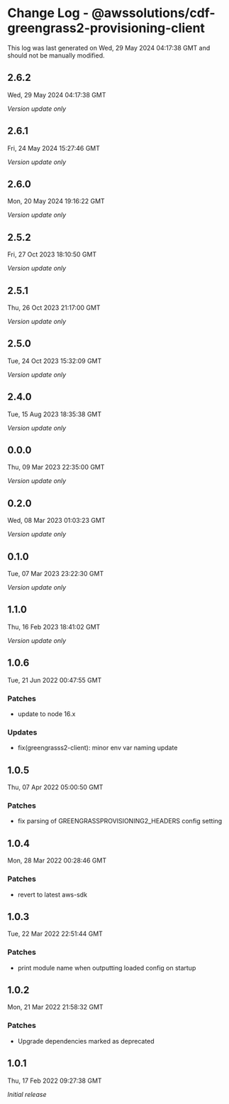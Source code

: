 # Change Log - @awssolutions/cdf-greengrass2-provisioning-client

This log was last generated on Wed, 29 May 2024 04:17:38 GMT and should not be manually modified.

## 2.6.2
Wed, 29 May 2024 04:17:38 GMT

_Version update only_

## 2.6.1
Fri, 24 May 2024 15:27:46 GMT

_Version update only_

## 2.6.0
Mon, 20 May 2024 19:16:22 GMT

_Version update only_

## 2.5.2
Fri, 27 Oct 2023 18:10:50 GMT

_Version update only_

## 2.5.1
Thu, 26 Oct 2023 21:17:00 GMT

_Version update only_

## 2.5.0
Tue, 24 Oct 2023 15:32:09 GMT

_Version update only_

## 2.4.0
Tue, 15 Aug 2023 18:35:38 GMT

_Version update only_

## 0.0.0
Thu, 09 Mar 2023 22:35:00 GMT

_Version update only_

## 0.2.0
Wed, 08 Mar 2023 01:03:23 GMT

_Version update only_

## 0.1.0
Tue, 07 Mar 2023 23:22:30 GMT

_Version update only_

## 1.1.0
Thu, 16 Feb 2023 18:41:02 GMT

_Version update only_

## 1.0.6
Tue, 21 Jun 2022 00:47:55 GMT

### Patches

- update to node 16.x

### Updates

- fix(greengrasss2-client): minor env var naming update

## 1.0.5
Thu, 07 Apr 2022 05:00:50 GMT

### Patches

- fix parsing of GREENGRASSPROVISIONING2_HEADERS config setting

## 1.0.4
Mon, 28 Mar 2022 00:28:46 GMT

### Patches

- revert to latest aws-sdk

## 1.0.3
Tue, 22 Mar 2022 22:51:44 GMT

### Patches

- print module name when outputting loaded config on startup

## 1.0.2
Mon, 21 Mar 2022 21:58:32 GMT

### Patches

- Upgrade dependencies marked as deprecated

## 1.0.1
Thu, 17 Feb 2022 09:27:38 GMT

_Initial release_

